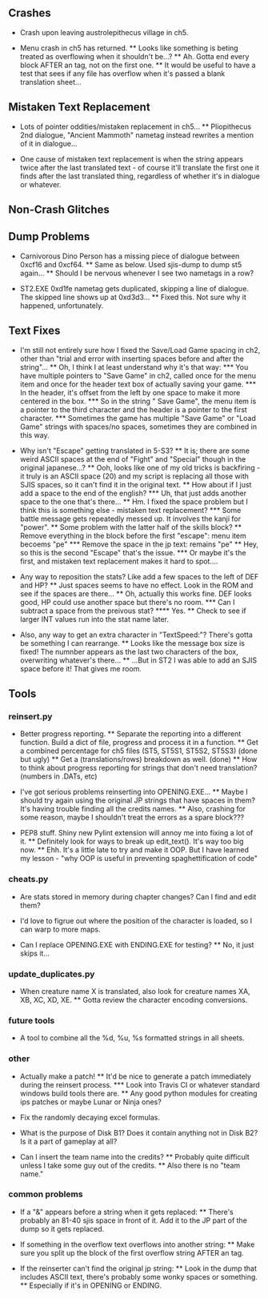 ## Crashes
* Crash upon leaving austrolepithecus village in ch5.

* Menu crash in ch5 has returned.
** Looks like something is beting treated as overflowing when it shouldn't be...?
** Ah. Gotta end every block AFTER an <END> tag, not on the first one.
** It would be useful to have a test that sees if any file has overflow when it's passed a blank translation sheet...

## Mistaken Text Replacement
* Lots of pointer oddities/mistaken replacement in ch5...
** Pliopithecus 2nd dialogue, "Ancient Mammoth" nametag instead rewrites a mention of it in dialogue...

* One cause of mistaken text replacement is when the string appears twice after the last translated text - of course it'll translate the first one it finds after the last translated thing, regardless of whether it's in dialogue or whatever.

## Non-Crash Glitches

## Dump Problems
* Carnivorous Dino Person has a missing piece of dialogue between 0xcf16 and 0xcf64.
** Same as below. Used sjis-dump to dump st5 again...
** Should I be nervous whenever I see two nametags in a row?

* ST2.EXE 0xd1fe nametag gets duplicated, skipping a line of dialogue. The skipped line shows up at 0xd3d3...
** Fixed this. Not sure why it happened, unfortunately.

## Text Fixes
* I'm still not entirely sure how I fixed the Save/Load Game spacing in ch2, other than "trial and error with inserting spaces before and after the string"...
** Oh, I think I at least understand why it's that way:
*** You have multiple pointers to "Save Game" in ch2, called once for the menu item and once for the header text box of actually saving your game.
*** In the header, it's offset from the left by one space to make it more centered in the box.
*** So in the string "  Save Game", the menu item is a pointer to the third character and the header is a pointer to the first character.
*** Sometimes the game has multiple "Save Game" or "Load Game" strings with spaces/no spaces, sometimes they are combined in this way.

* Why isn't "Escape" getting translated in 5-S3?
** It is; there are some weird ASCII spaces at the end of "Fight" and "Special" though in the original japanese...?
** Ooh, looks like one of my old tricks is backfiring - it truly is an ASCII space (20) and my script is replacing all those with SJIS spaces, so it can't find it in the original text.
** How about if I just add a space to the end of the english?
*** Uh, that just adds another space to the one that's there...
** Hm. I fixed the space problem but I think this is something else - mistaken text replacement?
*** Some battle message gets repeatedly messed up. It involves the kanji for "power".
** Some problem with the latter half of the skills block?
** Remove everything in the block before the first "escape": menu item becoems "pe"
*** Remove the space in the jp text: remains "pe"
** Hey, so this is the second "Escape" that's the issue.
*** Or maybe it's the first, and mistaken text replacement makes it hard to spot....

* Any way to reposition the stats? Like add a few spaces to the left of DEF and HP?
** Just spaces seems to have no effect. Look in the ROM and see if the spaces are there...
** Oh, actually this works fine. DEF looks good, HP could use another space but there's no room.
*** Can I subtract a space from the preivous stat?
**** Yes.
** Check to see if larger INT values run into the stat name later.

* Also, any way to get an extra character in "TextSpeed:"? There's gotta be something I can rearrange.
** Looks like the message box size is fixed! The numnber appears as the last two characters of the box, overwriting whatever's there...
** ...But in ST2 I was able to add an SJIS space before it! That gives me room.

## Tools

### reinsert.py
* Better progress reporting.
** Separate the reporting into a different function. Build a dict of file, progress and process it in a function.
** Get a combined percentage for ch5 files (ST5, ST5S1, ST5S2, ST5S3) (done but ugly)
** Get a (translations/rows) breakdown as well. (done)
** How to think about progress reporting for strings that don't need translation? (numbers in .DATs, etc)

* I've got serious problems reinserting into OPENING.EXE...
** Maybe I should try again using the original JP strings that have spaces in them? It's having trouble finding all the credits names.
** Also, crashing for some reason, maybe I shouldn't treat the errors as a spare block???

* PEP8 stuff. Shiny new Pylint extension will annoy me into fixing a lot of it.
** Definitely look for ways to break up edit_text(). It's way too big now.
** Ehh. It's a little late to try and make it OOP. But I have learned my lesson - "why OOP is useful in preventing spaghettification of code"

### cheats.py
* Are stats stored in memory during chapter changes? Can I find and edit them?

* I'd love to figrue out where the position of the character is loaded, so I can warp to more maps.

* Can I replace OPENING.EXE with ENDING.EXE for testing?
** No, it just skips it...

### update_duplicates.py
* When creature name X is translated, also look for creature names XA, XB, XC, XD, XE.
** Gotta review the character encoding conversions.

### future tools
* A tool to combine all the %d, %u, %s formatted strings in all sheets.

### other
* Actually make a patch!
** It'd be nice to generate a patch immediately during the reinsert process.
*** Look into Travis CI or whatever standard windows build tools there are.
** Any good python modules for creating ips patches or maybe Lunar or Ninja ones?

* Fix the randomly decaying excel formulas.
* What is the purpose of Disk B1? Does it contain anything not in Disk B2? Is it a part of gameplay at all?

* Can I insert the team name into the credits? 
** Probably quite difficult unless I take some guy out of the credits.
** Also there is no "team name."

### common problems
* If a "&" appears before a string when it gets replaced:
** There's probably an 81-40 sjis space in front of it. Add it to the JP part of the dump so it gets replaced.

* If something in the overflow text overflows into another string:
** Make sure you split up the block of the first overflow string AFTER an <END> tag.

* If the reinserter can't find the original jp string:
** Look in the dump that includes ASCII text, there's probably some wonky spaces or something.
** Especially if it's in OPENING or ENDING.